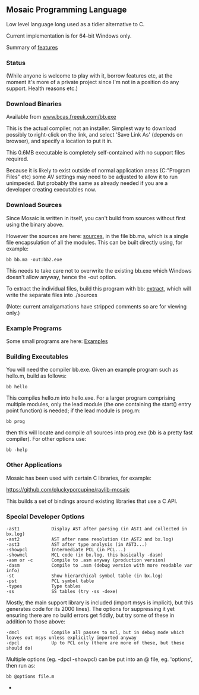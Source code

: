 ## Mosaic Programming Language

Low level language long used as a tidier alternative to C.

Current implementation is for 64-bit Windows only.

Summary of [features](../mfeatures.md)

### Status

(While anyone is welcome to play with it, borrow features etc, at the moment it's more of a private project since I'm not in a position do any support. Health reasons etc.)

### Download Binaries

Available from www.bcas.freeuk.com/bb.exe

This is the actual compiler, not an installer. Simplest way to download possibly to right-click on the link, and select 'Save Link As' (depends on browser), and specify a location to put it in.

This 0.6MB executable is completely self-contained with no support files required.

Because it is likely to exist outside of normal application areas (C:\"Program Files" etc) some AV settings may need to be adjusted to allow it to run unimpeded. But probably the same as already needed if you are a developer creating executables now.

### Download Sources

Since Mosaic is written in itself, you can't build from sources without first using the binary above.

However the sources are here: [sources](../sources), in the file bb.ma, which is a single file encapsulation of all the modules. This can be built directly using, for example:

    bb bb.ma -out:bb2.exe

This needs to take care not to overwrite the existing bb.exe which Windows doesn't allow anyway, hence the -out option.

To extract the individual files, build this program with bb: [extract](../Examples/extract.m), which will write the separate files into ./sources

(Note: current amalgamations have stripped comments so are for viewing only.)

### Example Programs

Some small programs are here: [Examples](../Examples)

### Building Executables

You will need the compiler bb.exe. Given an example program such as hello.m, build as follows:

    bb hello

This compiles hello.m into hello.exe. For a larger program comprising multiple modules, only the lead module (the one containing the start() entry point function) is needed; if the lead module is prog.m:

    bb prog

then this will locate and compile *all* sources into prog.exe (bb is a pretty fast compiler). For other options use:

    bb -help

### Other Applications

Mosaic has been used with certain C libraries, for example:

https://github.com/pluckyporcupine/raylib-mosaic

This builds a set of bindings around existing libraries that use a C API.

### Special Developer Options
````
-ast1            Display AST after parsing (in AST1 and collected in bx.log)
-ast2            AST after name resolution (in AST2 and bx.log)
-ast3            AST after type analysis (in AST3...)
-showpcl         Intermediate PCL (in PCL...)
-showmcl         MCL code (in bx.log, this basically -dasm)
-asm or -c       Compile to .asm anyway (production version)
-dasm            Compile to .asm (debug version with more readable var info)
-st              Show hierarchical symbol table (in bx.log)
-pst             PCL symbol table
-types           Type tables
-ss              SS tables (try -ss -dexe)
````
Mostly, the main support library is included (import msys is implicit), but this generates code for its 2000 lines). The options for suppressing it yet ensuring there are no build errors get fiddly, but try some of these in addition to those above:
````
-dmcl            Compile all passes to mcl, but in debug mode which leaves out msys unless explicitly imported anyway
-dpcl            Up to PCL only (there are more of these, but these should do)
````
Multiple options (eg. -dpcl -showpcl) can be put into an @ file, eg. 'options', then run as:
````
bb @options file.m
````

-


